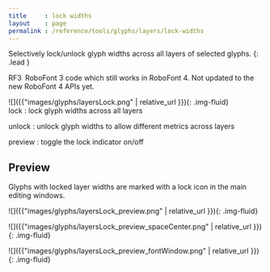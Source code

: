 ```yaml
---
title     : lock widths
layout    : page
permalink : /reference/tools/glyphs/layers/lock-widths
---
```


Selectively lock/unlock glyph widths across all layers of selected glyphs.
{: .lead }

<span class="badge text-bg-warning rounded-0">RF3</span> RoboFont 3 code which still works in RoboFont 4. Not updated to the new RoboFont 4 APIs yet.


<div class='row'>

<div class='col-sm-4' markdown='1'> 
![]({{"images/glyphs/layersLock.png" | relative_url }}){: .img-fluid}
</div>

<div class='col-sm-8' markdown='1'> 
lock
: lock glyph widths across all layers

unlock
: unlock glyph widths to allow different metrics across layers

preview
: toggle the lock indicator on/off
</div>

</div>


Preview
-------

Glyphs with locked layer widths are marked with a lock icon in the main editing windows.

![]({{"images/glyphs/layersLock_preview.png" | relative_url }}){: .img-fluid}

![]({{"images/glyphs/layersLock_preview_spaceCenter.png" | relative_url }}){: .img-fluid}

![]({{"images/glyphs/layersLock_preview_fontWindow.png" | relative_url }}){: .img-fluid}
